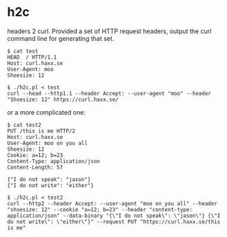 # h2c
headers 2 curl. Provided a set of HTTP request headers, output the curl command line for generating that set.

    $ cat test
    HEAD  / HTTP/1.1
    Host: curl.haxx.se
    User-Agent: moo
    Shoesize: 12

    $ ./h2c.pl < test
    curl --head --http1.1 --header Accept: --user-agent "moo" --header "Shoesize: 12" https://curl.haxx.se/

or a more complicated one:

    $ cat test2
    PUT /this is me HTTP/2
    Host: curl.haxx.se
    User-Agent: moo on you all
    Shoesize: 12
    Cookie: a=12; b=23
    Content-Type: application/json
    Content-Length: 57

    {"I do not speak": "jason"}
    {"I do not write": "either"}

    $ ./h2c.pl < test2
    curl --http2 --header Accept: --user-agent "moo on you all" --header "shoesize: 12" --cookie "a=12; b=23" --header "content-type: application/json" --data-binary "{\"I do not speak\": \"jason\"} {\"I do not write\": \"either\"}" --request PUT "https://curl.haxx.se/this is me"
